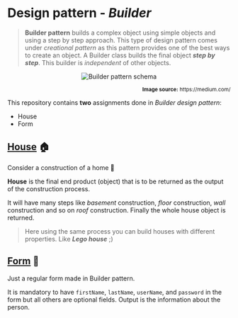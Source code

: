 # Design pattern - *Builder*

> **Builder pattern** builds a complex object using simple objects and using a step by step approach. This type of design pattern comes under *creational pattern* as this pattern provides one of the best ways to create an object.
> A Builder class builds the final object ***step by step***. This builder is *independent* of other objects.

<p align="center">
<img alt="Builder pattern schema" src="https://i.postimg.cc/Y0hDW9NY/1-w-Gvxn-Go2-Nk-8-Q-g3b-K7x-A.jpg">
</p>
<p align="right"><sub><strong>Image source:</strong> https://medium.com/</sub></p>

This repository contains **two** assignments done in *Builder design pattern*:
- House
- Form

## [House](https://github.com/pajka-js/DP_Builder/tree/master/src/dp_builder_house) 🏠
Consider a construction of a home 🧱

**House** is the final end product (object) that is to be returned as the output of the construction process.

It will have many steps like *basement* construction, *floor* construction, *wall* construction and so on *roof* construction. Finally the whole house object is returned.

> Here using the same process you can build houses with different properties. Like ***Lego house*** ;)

## [Form](https://github.com/pajka-js/DP_Builder/tree/master/src/dp_builder_form) 📇
Just a regular form made in Builder pattern.

It is mandatory to have ```firstName```, ```lastName```, ```userName```, and ```password``` in the form but all others are optional fields.
Output is the information about the person.

